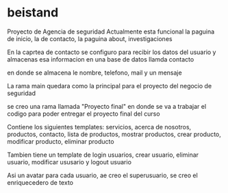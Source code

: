 # beistand
Proyecto de Agencia de seguridad
Actualmente esta funcional la paguina de inicio, la de contacto, la paguina about, investigaciones

En la caprtea de contacto se configuro para recibir los datos del usuario y almacenas esa informacion en una base de datos llamda contacto

en donde se almacena le nombre, telefono, mail y un mensaje

La rama main quedara como la principal para el proyecto del negocio de seguridad

se creo una rama llamada "Proyecto final" en donde se va a trabajar el codigo para poder entregar el proyecto final del curso

Contiene los siguientes templates: servicios, acerca de nosotros, productos, contacto, lista de productos,
mostrar productos, crear producto, modificar producto, eliminar producto

Tambien tiene un template de login usuarios, crear usuario, eliminar usuario, modificar ususario y logout usuario

Asi un avatar para cada usuario, ae creo el superusuario, se creo el enriquecedero de texto
